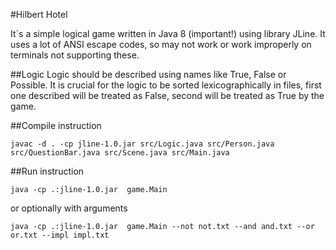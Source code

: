 #Hilbert Hotel

It`s a simple logical game written in Java 8 (important!) using library JLine.
It uses a lot of ANSI escape codes, so may not work or work improperly on terminals not supporting these.

##Logic
Logic should be described using names like True, False or Possible. 
It is crucial for the logic to be sorted lexicographically in files, first one described will be treated as False, second will be treated as True by the game.

##Compile instruction

```
javac -d . -cp jline-1.0.jar src/Logic.java src/Person.java src/QuestionBar.java src/Scene.java src/Main.java
```

##Run instruction

```
java -cp .:jline-1.0.jar  game.Main
```

or optionally with arguments

```
java -cp .:jline-1.0.jar  game.Main --not not.txt --and and.txt --or or.txt --impl impl.txt
````
